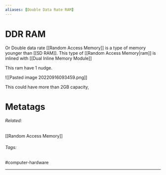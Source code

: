 ```yaml
---
aliases: [Double Data Rate RAM]
---
```

# DDR RAM
Or Double data rate [[Random Access Memory]] is a type of memory younger than [[SD RAM]]. This type of [[Random Access Memory|ram]] is inlined with [[Dual Inline Memory Module]] 

This ram have 1 nudge.

![[Pasted image 20220916093459.png]]

This could have more than 2GB capacity,


# Metatags
###### Related: 
[[Random Access Memory]]
###### Tags:
#computer-hardware 

---